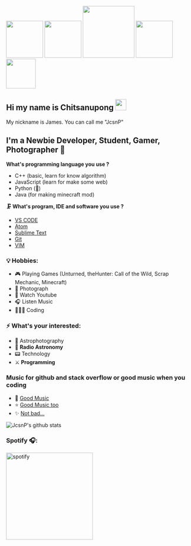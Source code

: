 <p style="center">
    <img src="https://github.githubassets.com/images/mona-whisper.gif" width="100 px">
    <img src="https://rapidapi.com/blog/wp-content/uploads/2017/01/octocat.gif" width="100 px">
    <img src="https://i.pinimg.com/originals/76/fb/b4/76fbb42d1fb0d651275d3bac94812de8.gif" width="140 px">
    <img src="https://media.tenor.com/images/b60f2d8177b06816c855ec99fc1c52ca/tenor.gif" width="100 px">
    <img src="https://media.tenor.com/images/a9adda18a785b1cb85eec04517d99178/tenor.gif" width="80 px">
</ p>

## Hi my name is Chitsanupong <img src="https://raw.githubusercontent.com/MartinHeinz/MartinHeinz/master/wave.gif" width="30px">
My nickname is James. You can call me "JcsnP"
<br />

## I'm a Newbie Developer, Student, Gamer, Photographer 📸

**What's programming language you use ?**
- C++ (basic, learn for know algorithm)
- JavaScript (learn for make some web)
- Python (🐍)
- Java (for making minecraft mod)

**🗜 What's program, IDE and software you use ?**
- [VS CODE](https://code.visualstudio.com/)
- [Atom](https://atom.io/)
- [Sublime Text](https://www.sublimetext.com/)
- [Git](https://git-scm.com/downloads)
- [VIM](https://www.vim.org/)

### 💡 Hobbies:
- 🎮 Playing Games (Unturned, theHunter: Call of the Wild, Scrap Mechanic, Minecraft)
- 📸 Photograph
- 🔎 Watch Youtube
- 🎧 Listen Music
- 👨🏼‍💻 Coding
  
### ⚡ What's your interested:
- 🔭 Astrophotography
- 📡 **Radio Astronomy**
- 📟 Technology
- ⚔️ **Programming**

### Music for github and stack overflow or good music when you coding
- 🌟 [Good Music](https://www.youtube.com/watch?v=U06jlgpMtQs)
- ⭐️ [Good Music too](https://www.youtube.com/watch?v=o8-Bj5ACAMw)
- ✨ [Not bad...](https://www.youtube.com/watch?v=YiloegUaxwk)


<!--🏆 Stat-->
![JcsnP's github stats](https://github-readme-stats.vercel.app/api?username=JcsnP&show_icons=true&theme=dark)

<!--🎧 Spotify -->

### Spotify 🎧:
<a target="_blank" href="#"><img alt="spotify" width="235px" src="https://spotify-github-profile.vercel.app/api/view?uid=03p7i4h07gxipvtb2mmhp9z4y&cover_image=true" />

[twitter]: https://twitter.com/James_JcsnP 
[instagram]: https://www.instagram.com/jcsnp__photography/?hl=th
